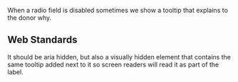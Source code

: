 When a radio field is disabled sometimes we show a tooltip that explains to the donor why.

## Web Standards
It should be aria hidden, but also a visually hidden element that contains the same tooltip added next to it so screen readers will read it as part of the label. 